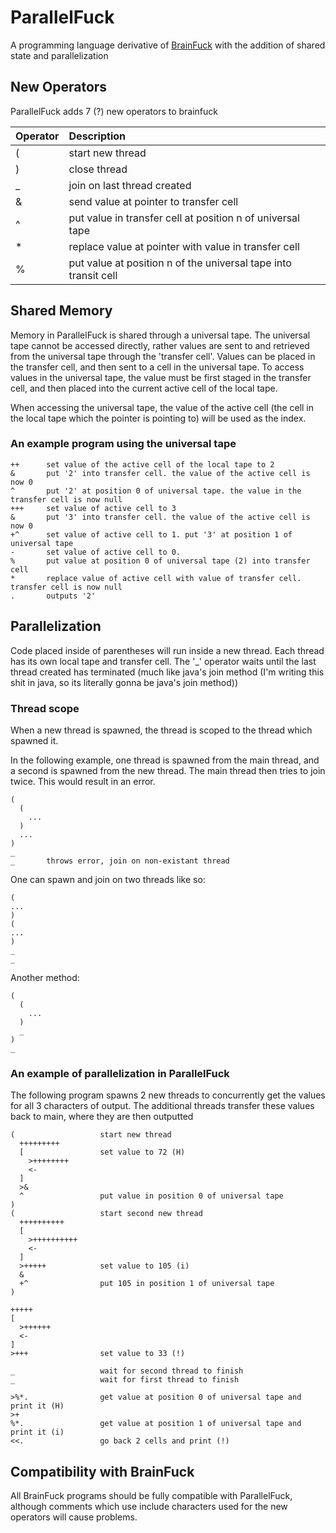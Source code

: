 # ParallelFuck

A programming language derivative of [BrainFuck](https://en.wikipedia.org/wiki/Brainfuck) with the addition of shared state and parallelization

## New Operators

ParallelFuck adds 7 (?) new operators to brainfuck

|Operator|Description|
|:-|:-|
|(|start new thread|
|)|close thread|
|_|join on last thread created|
|&|send value at pointer to transfer cell| 
|^|put value in transfer cell at position n of universal tape|
|*|replace value at pointer with value in transfer cell|
|%|put value at position n of the universal tape into transit cell|

## Shared Memory 

Memory in ParallelFuck is shared through a universal tape. The universal tape 
cannot be accessed directly, rather values are sent to and retrieved from the 
universal tape through the 'transfer cell'. Values can be placed in the transfer 
cell, and then sent to a cell in the universal tape. To access values in the 
universal tape, the value must be first staged in the transfer cell, and then
placed into the current active cell of the local tape.

When accessing the universal tape, the value of the active cell (the cell in the 
local tape which the pointer is pointing to) will be used as the index.

### An example program using the universal tape

```
++      set value of the active cell of the local tape to 2
&       put '2' into transfer cell. the value of the active cell is now 0
^       put '2' at position 0 of universal tape. the value in the transfer cell is now null 
+++     set value of active cell to 3
&       put '3' into transfer cell. the value of the active cell is now 0
+^      set value of active cell to 1. put '3' at position 1 of universal tape
-       set value of active cell to 0.
%       put value at position 0 of universal tape (2) into transfer cell
*       replace value of active cell with value of transfer cell. transfer cell is now null
.       outputs '2'
```

## Parallelization

Code placed inside of parentheses will run inside a new thread. Each thread has 
its own local tape and transfer cell. The '_' operator waits until the last thread 
created has terminated (much like java's join method (I'm writing this shit in java, 
so its literally gonna be java's join method))

### Thread scope

When a new thread is spawned, the thread is scoped to the thread which spawned it.

In the following example, one thread is spawned from the main thread, and a second is 
spawned from the new thread. The main thread then tries to join twice. This would result
in an error. 

```
(
  (
    ...
  )
  ...
)
_
_       throws error, join on non-existant thread
```

One can spawn and join on two threads like so:

```
(
...
)
(
...
)
_
_
```

Another method:

```
(
  (
    ...
  )
  _
)
_
```

### An example of parallelization in ParallelFuck

The following program spawns 2 new threads to concurrently get the values for all 3 
characters of output. The additional threads transfer these values back to main, where 
they are then outputted


```
(                   start new thread
  +++++++++
  [                 set value to 72 (H)
    >++++++++
    <-
  ]
  >&
  ^                 put value in position 0 of universal tape
)
(                   start second new thread
  ++++++++++
  [
    >++++++++++
    <-
  ]
  >+++++            set value to 105 (i)
  &
  +^                put 105 in position 1 of universal tape
)

+++++
[
  >++++++
  <-
]
>+++                set value to 33 (!)

_                   wait for second thread to finish
_                   wait for first thread to finish

>%*.                get value at position 0 of universal tape and print it (H)
>+
%*.                 get value at position 1 of universal tape and print it (i)
<<.                 go back 2 cells and print (!)
```

## Compatibility with BrainFuck

All BrainFuck programs should be fully compatible with ParallelFuck, although comments
which use include characters used for the new operators will cause problems.
